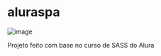 # aluraspa
![image](https://github.com/ricardoneto11/aluraspa/assets/60416588/8c08be76-6a4d-4899-9ae3-5d4aff7d4874)

Projeto feito com base no curso de SASS do Alura
